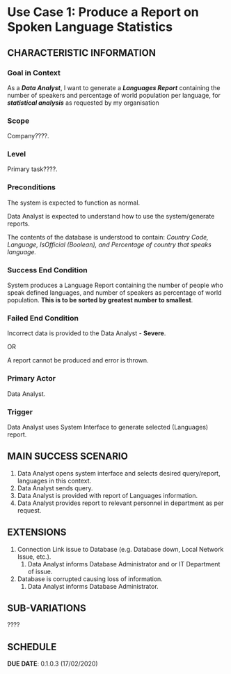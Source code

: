 # Use Case 1: Produce a Report on Spoken Language Statistics

## CHARACTERISTIC INFORMATION

### Goal in Context

As a ***Data Analyst***, I want to generate a ***Languages Report*** containing the number of speakers and percentage of world population per language, for ***statistical analysis*** as requested by my organisation

### Scope

Company????.

### Level

Primary task????.

### Preconditions

The system is expected to function as normal.

Data Analyst is expected to understand how to use the system/generate reports.

The contents of the database is understood to contain: *Country Code, Language, IsOfficial (Boolean), and Percentage of country that speaks language.*
### Success End Condition

System produces a Language Report containing the number of people who speak defined languages, and number of speakers as percentage of world population. **This is to be sorted by greatest number to smallest**. 

### Failed End Condition

Incorrect data is provided to the Data Analyst - **Severe**.

OR

A report cannot be produced and error is thrown.

### Primary Actor

Data Analyst.

### Trigger

Data Analyst uses System Interface to generate selected (Languages) report.

## MAIN SUCCESS SCENARIO

1. Data Analyst opens system interface and selects desired query/report, languages in this context.
2. Data Analyst sends query.
3. Data Analyst is provided with report of Languages information.
4. Data Analyst provides report to relevant personnel in department as per request. 

## EXTENSIONS

1. Connection Link issue to Database (e.g. Database down, Local Network Issue, etc.).
   1. Data Analyst informs Database Administrator and or IT Department of issue.
2. Database is corrupted causing loss of information.
    1. Data Analyst informs Database Administrator.

## SUB-VARIATIONS

????

## SCHEDULE

**DUE DATE**: 0.1.0.3 (17/02/2020)